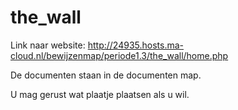 # the_wall


Link naar website: http://24935.hosts.ma-cloud.nl/bewijzenmap/periode1.3/the_wall/home.php

De documenten staan in de documenten map.

U mag gerust wat plaatje plaatsen als u wil.
